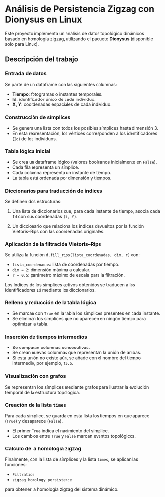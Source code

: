 # Análisis de Persistencia Zigzag con Dionysus en Linux

Este proyecto implementa un análisis de datos topológico dinámicos basado en homología zigzag, utilizando el paquete **Dionysus** (disponible solo para Linux).

## Descripción del trabajo

### Entrada de datos

Se parte de un dataframe con las siguientes columnas:

- **Tiempo**: fotogramas o instantes temporales.
- **Id**: identificador único de cada individuo.
- **X, Y**: coordenadas espaciales de cada individuo.

### Construcción de símplices

- Se genera una lista con todos los posibles símplices hasta dimensión 3.
- En esta representación, los vértices corresponden a los identificadores (`Id`) de los individuos.

### Tabla lógica inicial

- Se crea un dataframe lógico (valores booleanos inicialmente en `False`).
- Cada fila representa un símplice.
- Cada columna representa un instante de tiempo.
- La tabla está ordenada por dimensión y tiempos.

### Diccionarios para traducción de índices

Se definen dos estructuras:

1. Una lista de diccionarios que, para cada instante de tiempo, asocia cada `Id` con sus coordenadas `(X, Y)`.

2. Un diccionario que relaciona los índices devueltos por la función Vietoris–Rips con las coordenadas originales.

### Aplicación de la filtración Vietoris–Rips

Se utiliza la función `d.fill_rips(lista_coordenadas, dim, r)` con:

- `lista_coordenadas`: lista de coordenadas por tiempo.
- `dim = 2`: dimensión máxima a calcular.
- `r = 0.5`: parámetro máximo de escala para la filtración.

Los índices de los símplices activos obtenidos se traducen a los identificadores `Id` mediante los diccionarios.

### Relleno y reducción de la tabla lógica

- Se marcan con `True` en la tabla los símplices presentes en cada instante.
- Se eliminan los símplices que no aparecen en ningún tiempo para optimizar la tabla.

### Inserción de tiempos intermedios

- Se comparan columnas consecutivas.
- Se crean nuevas columnas que representan la unión de ambas.
- Si esta unión no existe aún, se añade con el nombre del tiempo intermedio, por ejemplo, `t0.5`.

### Visualización con grafos

Se representan los símplices mediante grafos para ilustrar la evolución temporal de la estructura topológica.

### Creación de la lista `times`

Para cada símplice, se guarda en esta lista los tiempos en que aparece (`True`) y desaparece (`False`).

- El primer `True` indica el nacimiento del símplice.
- Los cambios entre `True` y `False` marcan eventos topológicos.

### Cálculo de la homología zigzag

Finalmente, con la lista de símplices y la lista `times`, se aplican las funciones:

- `Filtration`
- `zigzag_homology_persistence`

para obtener la homología zigzag del sistema dinámico.
